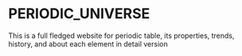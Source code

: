 # PERIODIC_UNIVERSE
This is a full fledged website for periodic table, its properties, trends, history, and about each element in detail version
